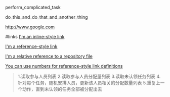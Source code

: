 perform_complicated_task

do_this_and_do_that_and_another_thing

http://www.google.com




#links
[I'm an inline-style link](https://www.google.com)

[I'm a reference-style link][Arbitrary case-insensitive reference text]

[I'm a relative reference to a repository file](../aa)

[You can use numbers for reference-style link definitions][1]



[arbitrary case-insensitive reference text]: https://www.mozilla.org

[1]: http://slashdot.org

[link text itself]: http://www.reddit.com


> 1.读取参与人员列表 
> 2.读取参与人员分配量列表 
> 3.读取未认领任务列表
> 4.针对每个任务，随机安排人员，更新该人员相关的分配数量列表 5.重复上一个动作，直到未认领的任务全部被分配出去
